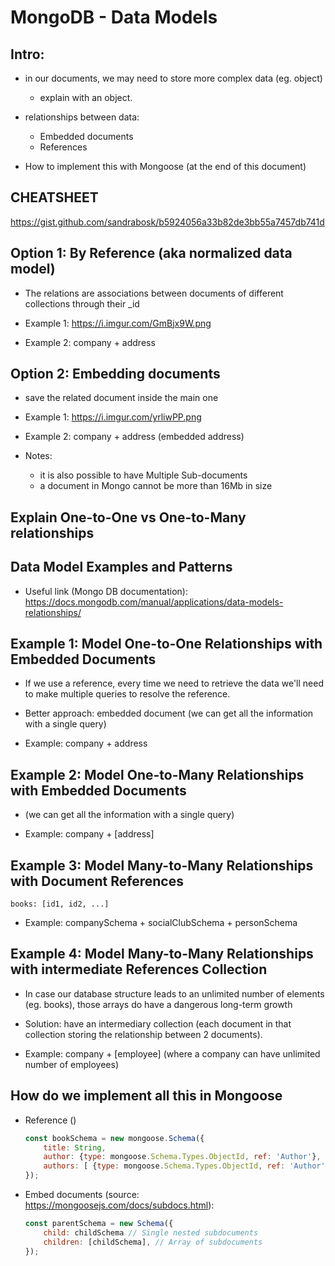 
# MongoDB - Data Models

<!--

Status: draft

@todo: define detailed examples

-->


## Intro:

- in our documents, we may need to store more complex data (eg. object)
  - explain with an object.

- relationships between data:
  - Embedded documents
  - References

- How to implement this with Mongoose (at the end of this document)


## CHEATSHEET

https://gist.github.com/sandrabosk/b5924056a33b82de3bb55a7457db741d




## Option 1: By Reference (aka normalized data model)

- The relations are associations between documents of different collections through their _id

- Example 1: https://i.imgur.com/GmBjx9W.png

- Example 2: company + address


## Option 2:  Embedding documents

- save the related document inside the main one

- Example 1: https://i.imgur.com/yrliwPP.png

- Example 2: company + address (embedded address)

- Notes: 
  - it is also possible to have Multiple Sub-documents
  - a document in Mongo cannot be more than 16Mb in size


## Explain One-to-One vs One-to-Many relationships


## Data Model Examples and Patterns

- Useful link (Mongo DB documentation): 
  https://docs.mongodb.com/manual/applications/data-models-relationships/



## Example 1: Model One-to-One Relationships with Embedded Documents

- If we use a reference, every time we need to retrieve the data we'll need to make multiple queries to resolve the reference.

- Better approach: embedded document (we can get all the information with a single query)

- Example: company + address


## Example 2: Model One-to-Many Relationships with Embedded Documents

- (we can get all the information with a single query)

- Example: company + [address]


## Example 3: Model Many-to-Many Relationships with Document References

```
books: [id1, id2, ...]
```

- Example: companySchema + socialClubSchema + personSchema


## Example 4: Model Many-to-Many Relationships with intermediate References Collection

- In case our database structure leads to an unlimited number of elements (eg. books),  those arrays do have a dangerous long-term growth

- Solution: have an intermediary collection (each document in that collection storing the relationship between 2 documents).

- Example: company + [employee] (where a company can have unlimited number of employees)



## How do we implement all this in Mongoose

- Reference ()

  ```javascript
  const bookSchema = new mongoose.Schema({
      title: String,
      author: {type: mongoose.Schema.Types.ObjectId, ref: 'Author'}, //single reference
      authors: [ {type: mongoose.Schema.Types.ObjectId, ref: 'Author'} ] //multiple
  });
  ```


- Embed documents (source: https://mongoosejs.com/docs/subdocs.html):

    ```javascript
    const parentSchema = new Schema({
        child: childSchema // Single nested subdocuments
        children: [childSchema], // Array of subdocuments
    });
    ```



